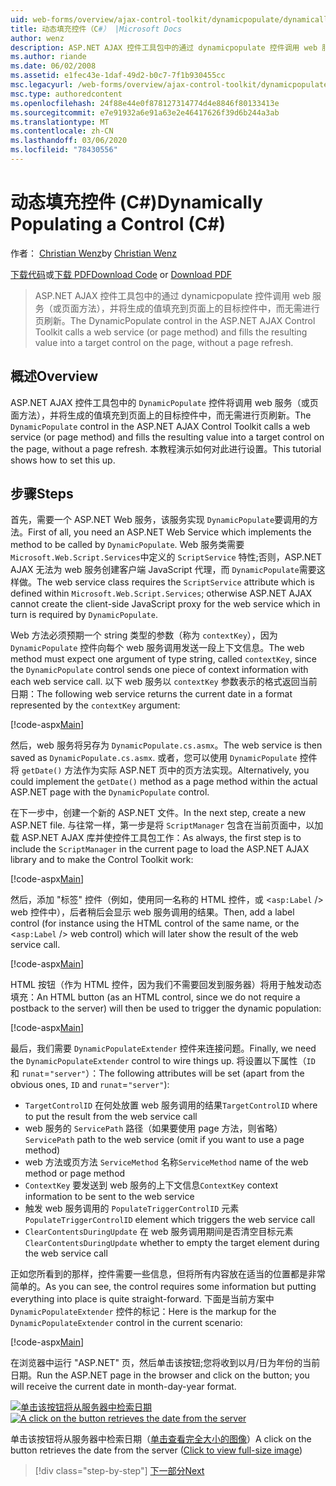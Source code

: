 ```yaml
---
uid: web-forms/overview/ajax-control-toolkit/dynamicpopulate/dynamically-populating-a-control-cs
title: 动态填充控件（C#） |Microsoft Docs
author: wenz
description: ASP.NET AJAX 控件工具包中的通过 dynamicpopulate 控件调用 web 服务（或页面方法），并将生成的值填充到 t 。
ms.author: riande
ms.date: 06/02/2008
ms.assetid: e1fec43e-1daf-49d2-b0c7-7f1b930455cc
msc.legacyurl: /web-forms/overview/ajax-control-toolkit/dynamicpopulate/dynamically-populating-a-control-cs
msc.type: authoredcontent
ms.openlocfilehash: 24f88e44e0f878127314774d4e8846f80133413e
ms.sourcegitcommit: e7e91932a6e91a63e2e46417626f39d6b244a3ab
ms.translationtype: MT
ms.contentlocale: zh-CN
ms.lasthandoff: 03/06/2020
ms.locfileid: "78430556"
---
```

# <a name="dynamically-populating-a-control-c"></a><span data-ttu-id="a74f2-103">动态填充控件 (C#)</span><span class="sxs-lookup"><span data-stu-id="a74f2-103">Dynamically Populating a Control (C#)</span></span>

<span data-ttu-id="a74f2-104">作者： [Christian Wenz](https://github.com/wenz)</span><span class="sxs-lookup"><span data-stu-id="a74f2-104">by [Christian Wenz](https://github.com/wenz)</span></span>

<span data-ttu-id="a74f2-105">[下载代码](https://download.microsoft.com/download/d/8/f/d8f2f6f9-1b7c-46ad-9252-e1fc81bdea3e/dynamicpopulate0.cs.zip)或[下载 PDF](https://download.microsoft.com/download/b/6/a/b6ae89ee-df69-4c87-9bfb-ad1eb2b23373/dynamicpopulate0CS.pdf)</span><span class="sxs-lookup"><span data-stu-id="a74f2-105">[Download Code](https://download.microsoft.com/download/d/8/f/d8f2f6f9-1b7c-46ad-9252-e1fc81bdea3e/dynamicpopulate0.cs.zip) or [Download PDF](https://download.microsoft.com/download/b/6/a/b6ae89ee-df69-4c87-9bfb-ad1eb2b23373/dynamicpopulate0CS.pdf)</span></span>

> <span data-ttu-id="a74f2-106">ASP.NET AJAX 控件工具包中的通过 dynamicpopulate 控件调用 web 服务（或页面方法），并将生成的值填充到页面上的目标控件中，而无需进行页刷新。</span><span class="sxs-lookup"><span data-stu-id="a74f2-106">The DynamicPopulate control in the ASP.NET AJAX Control Toolkit calls a web service (or page method) and fills the resulting value into a target control on the page, without a page refresh.</span></span>

## <a name="overview"></a><span data-ttu-id="a74f2-107">概述</span><span class="sxs-lookup"><span data-stu-id="a74f2-107">Overview</span></span>

<span data-ttu-id="a74f2-108">ASP.NET AJAX 控件工具包中的 `DynamicPopulate` 控件将调用 web 服务（或页面方法），并将生成的值填充到页面上的目标控件中，而无需进行页刷新。</span><span class="sxs-lookup"><span data-stu-id="a74f2-108">The `DynamicPopulate` control in the ASP.NET AJAX Control Toolkit calls a web service (or page method) and fills the resulting value into a target control on the page, without a page refresh.</span></span> <span data-ttu-id="a74f2-109">本教程演示如何对此进行设置。</span><span class="sxs-lookup"><span data-stu-id="a74f2-109">This tutorial shows how to set this up.</span></span>

## <a name="steps"></a><span data-ttu-id="a74f2-110">步骤</span><span class="sxs-lookup"><span data-stu-id="a74f2-110">Steps</span></span>

<span data-ttu-id="a74f2-111">首先，需要一个 ASP.NET Web 服务，该服务实现 `DynamicPopulate`要调用的方法。</span><span class="sxs-lookup"><span data-stu-id="a74f2-111">First of all, you need an ASP.NET Web Service which implements the method to be called by `DynamicPopulate`.</span></span> <span data-ttu-id="a74f2-112">Web 服务类需要 `Microsoft.Web.Script.Services`中定义的 `ScriptService` 特性;否则，ASP.NET AJAX 无法为 web 服务创建客户端 JavaScript 代理，而 `DynamicPopulate`需要这样做。</span><span class="sxs-lookup"><span data-stu-id="a74f2-112">The web service class requires the `ScriptService` attribute which is defined within `Microsoft.Web.Script.Services`; otherwise ASP.NET AJAX cannot create the client-side JavaScript proxy for the web service which in turn is required by `DynamicPopulate`.</span></span>

<span data-ttu-id="a74f2-113">Web 方法必须预期一个 string 类型的参数（称为 `contextKey`），因为 `DynamicPopulate` 控件向每个 web 服务调用发送一段上下文信息。</span><span class="sxs-lookup"><span data-stu-id="a74f2-113">The web method must expect one argument of type string, called `contextKey`, since the `DynamicPopulate` control sends one piece of context information with each web service call.</span></span> <span data-ttu-id="a74f2-114">以下 web 服务以 `contextKey` 参数表示的格式返回当前日期：</span><span class="sxs-lookup"><span data-stu-id="a74f2-114">The following web service returns the current date in a format represented by the `contextKey` argument:</span></span>

[!code-aspx[Main](dynamically-populating-a-control-cs/samples/sample1.aspx)]

<span data-ttu-id="a74f2-115">然后，web 服务将另存为 `DynamicPopulate.cs.asmx`。</span><span class="sxs-lookup"><span data-stu-id="a74f2-115">The web service is then saved as `DynamicPopulate.cs.asmx`.</span></span> <span data-ttu-id="a74f2-116">或者，您可以使用 `DynamicPopulate` 控件将 `getDate()` 方法作为实际 ASP.NET 页中的页方法实现。</span><span class="sxs-lookup"><span data-stu-id="a74f2-116">Alternatively, you could implement the `getDate()` method as a page method within the actual ASP.NET page with the `DynamicPopulate` control.</span></span>

<span data-ttu-id="a74f2-117">在下一步中，创建一个新的 ASP.NET 文件。</span><span class="sxs-lookup"><span data-stu-id="a74f2-117">In the next step, create a new ASP.NET file.</span></span> <span data-ttu-id="a74f2-118">与往常一样，第一步是将 `ScriptManager` 包含在当前页面中，以加载 ASP.NET AJAX 库并使控件工具包工作：</span><span class="sxs-lookup"><span data-stu-id="a74f2-118">As always, the first step is to include the `ScriptManager` in the current page to load the ASP.NET AJAX library and to make the Control Toolkit work:</span></span>

[!code-aspx[Main](dynamically-populating-a-control-cs/samples/sample2.aspx)]

<span data-ttu-id="a74f2-119">然后，添加 "标签" 控件（例如，使用同一名称的 HTML 控件，或 &lt;`asp:Label` /&gt; web 控件中），后者稍后会显示 web 服务调用的结果。</span><span class="sxs-lookup"><span data-stu-id="a74f2-119">Then, add a label control (for instance using the HTML control of the same name, or the &lt;`asp:Label` /&gt; web control) which will later show the result of the web service call.</span></span>

[!code-aspx[Main](dynamically-populating-a-control-cs/samples/sample3.aspx)]

<span data-ttu-id="a74f2-120">HTML 按钮（作为 HTML 控件，因为我们不需要回发到服务器）将用于触发动态填充：</span><span class="sxs-lookup"><span data-stu-id="a74f2-120">An HTML button (as an HTML control, since we do not require a postback to the server) will then be used to trigger the dynamic population:</span></span>

[!code-aspx[Main](dynamically-populating-a-control-cs/samples/sample4.aspx)]

<span data-ttu-id="a74f2-121">最后，我们需要 `DynamicPopulateExtender` 控件来连接问题。</span><span class="sxs-lookup"><span data-stu-id="a74f2-121">Finally, we need the `DynamicPopulateExtender` control to wire things up.</span></span> <span data-ttu-id="a74f2-122">将设置以下属性（`ID` 和 `runat`=`"server"`）：</span><span class="sxs-lookup"><span data-stu-id="a74f2-122">The following attributes will be set (apart from the obvious ones, `ID` and `runat`=`"server"`):</span></span>

- <span data-ttu-id="a74f2-123">`TargetControlID` 在何处放置 web 服务调用的结果</span><span class="sxs-lookup"><span data-stu-id="a74f2-123">`TargetControlID` where to put the result from the web service call</span></span>
- <span data-ttu-id="a74f2-124">web 服务的 `ServicePath` 路径（如果要使用 page 方法，则省略）</span><span class="sxs-lookup"><span data-stu-id="a74f2-124">`ServicePath` path to the web service (omit if you want to use a page method)</span></span>
- <span data-ttu-id="a74f2-125">web 方法或页方法 `ServiceMethod` 名称</span><span class="sxs-lookup"><span data-stu-id="a74f2-125">`ServiceMethod` name of the web method or page method</span></span>
- <span data-ttu-id="a74f2-126">`ContextKey` 要发送到 web 服务的上下文信息</span><span class="sxs-lookup"><span data-stu-id="a74f2-126">`ContextKey` context information to be sent to the web service</span></span>
- <span data-ttu-id="a74f2-127">触发 web 服务调用的 `PopulateTriggerControlID` 元素</span><span class="sxs-lookup"><span data-stu-id="a74f2-127">`PopulateTriggerControlID` element which triggers the web service call</span></span>
- <span data-ttu-id="a74f2-128">`ClearContentsDuringUpdate` 在 web 服务调用期间是否清空目标元素</span><span class="sxs-lookup"><span data-stu-id="a74f2-128">`ClearContentsDuringUpdate` whether to empty the target element during the web service call</span></span>

<span data-ttu-id="a74f2-129">正如您所看到的那样，控件需要一些信息，但将所有内容放在适当的位置都是非常简单的。</span><span class="sxs-lookup"><span data-stu-id="a74f2-129">As you can see, the control requires some information but putting everything into place is quite straight-forward.</span></span> <span data-ttu-id="a74f2-130">下面是当前方案中 `DynamicPopulateExtender` 控件的标记：</span><span class="sxs-lookup"><span data-stu-id="a74f2-130">Here is the markup for the `DynamicPopulateExtender` control in the current scenario:</span></span>

[!code-aspx[Main](dynamically-populating-a-control-cs/samples/sample5.aspx)]

<span data-ttu-id="a74f2-131">在浏览器中运行 "ASP.NET" 页，然后单击该按钮;您将收到以月/日为年份的当前日期。</span><span class="sxs-lookup"><span data-stu-id="a74f2-131">Run the ASP.NET page in the browser and click on the button; you will receive the current date in month-day-year format.</span></span>

<span data-ttu-id="a74f2-132">[![单击该按钮将从服务器中检索日期](dynamically-populating-a-control-cs/_static/image2.png)](dynamically-populating-a-control-cs/_static/image1.png)</span><span class="sxs-lookup"><span data-stu-id="a74f2-132">[![A click on the button retrieves the date from the server](dynamically-populating-a-control-cs/_static/image2.png)](dynamically-populating-a-control-cs/_static/image1.png)</span></span>

<span data-ttu-id="a74f2-133">单击该按钮将从服务器中检索日期（[单击查看完全大小的图像](dynamically-populating-a-control-cs/_static/image3.png)）</span><span class="sxs-lookup"><span data-stu-id="a74f2-133">A click on the button retrieves the date from the server ([Click to view full-size image](dynamically-populating-a-control-cs/_static/image3.png))</span></span>

> [!div class="step-by-step"]
> [<span data-ttu-id="a74f2-134">下一部分</span><span class="sxs-lookup"><span data-stu-id="a74f2-134">Next</span></span>](dynamically-populating-a-control-using-javascript-code-cs.md)
